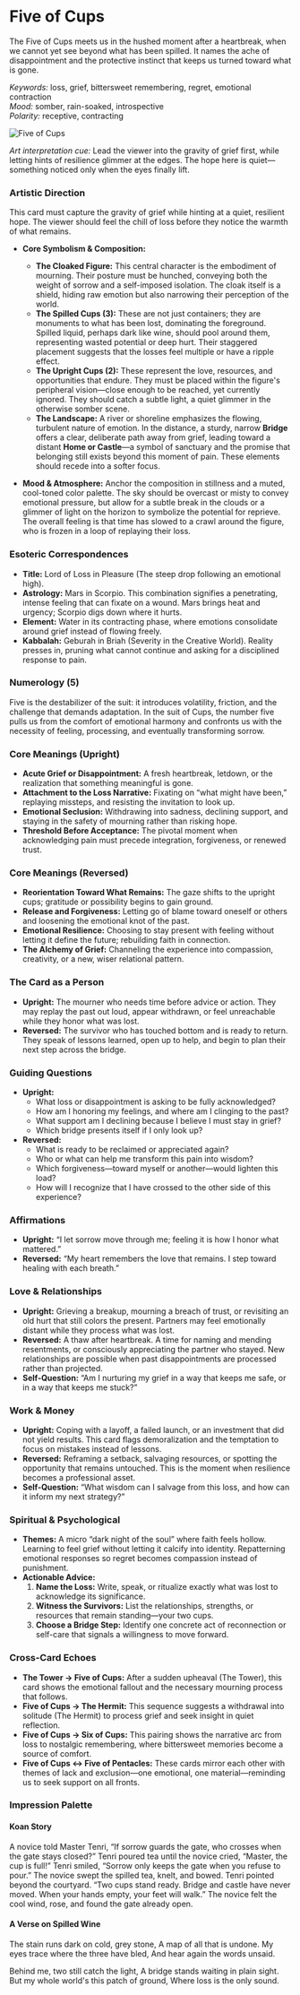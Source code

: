 # Five of Cups

The Five of Cups meets us in the hushed moment after a heartbreak, when we cannot yet see beyond what has been spilled. It names the ache of disappointment and the protective instinct that keeps us turned toward what is gone.

*Keywords:* loss, grief, bittersweet remembering, regret, emotional contraction  
*Mood:* somber, rain-soaked, introspective  
*Polarity:* receptive, contracting

![Five of Cups](cups_05.jpg)

*Art interpretation cue:* Lead the viewer into the gravity of grief first, while letting hints of resilience glimmer at the edges. The hope here is quiet—something noticed only when the eyes finally lift.

### Artistic Direction

This card must capture the gravity of grief while hinting at a quiet, resilient hope. The viewer should feel the chill of loss before they notice the warmth of what remains.

*   **Core Symbolism & Composition:**
    *   **The Cloaked Figure:** This central character is the embodiment of mourning. Their posture must be hunched, conveying both the weight of sorrow and a self-imposed isolation. The cloak itself is a shield, hiding raw emotion but also narrowing their perception of the world.
    *   **The Spilled Cups (3):** These are not just containers; they are monuments to what has been lost, dominating the foreground. Spilled liquid, perhaps dark like wine, should pool around them, representing wasted potential or deep hurt. Their staggered placement suggests that the losses feel multiple or have a ripple effect.
    *   **The Upright Cups (2):** These represent the love, resources, and opportunities that endure. They must be placed within the figure's peripheral vision—close enough to be reached, yet currently ignored. They should catch a subtle light, a quiet glimmer in the otherwise somber scene.
    *   **The Landscape:** A river or shoreline emphasizes the flowing, turbulent nature of emotion. In the distance, a sturdy, narrow **Bridge** offers a clear, deliberate path away from grief, leading toward a distant **Home or Castle**—a symbol of sanctuary and the promise that belonging still exists beyond this moment of pain. These elements should recede into a softer focus.

*   **Mood & Atmosphere:**
    Anchor the composition in stillness and a muted, cool-toned color palette. The sky should be overcast or misty to convey emotional pressure, but allow for a subtle break in the clouds or a glimmer of light on the horizon to symbolize the potential for reprieve. The overall feeling is that time has slowed to a crawl around the figure, who is frozen in a loop of replaying their loss.

### Esoteric Correspondences

*   **Title:** Lord of Loss in Pleasure (The steep drop following an emotional high).
*   **Astrology:** Mars in Scorpio. This combination signifies a penetrating, intense feeling that can fixate on a wound. Mars brings heat and urgency; Scorpio digs down where it hurts.
*   **Element:** Water in its contracting phase, where emotions consolidate around grief instead of flowing freely.
*   **Kabbalah:** Geburah in Briah (Severity in the Creative World). Reality presses in, pruning what cannot continue and asking for a disciplined response to pain.

### Numerology (5)

Five is the destabilizer of the suit: it introduces volatility, friction, and the challenge that demands adaptation. In the suit of Cups, the number five pulls us from the comfort of emotional harmony and confronts us with the necessity of feeling, processing, and eventually transforming sorrow.

### Core Meanings (Upright)

*   **Acute Grief or Disappointment:** A fresh heartbreak, letdown, or the realization that something meaningful is gone.
*   **Attachment to the Loss Narrative:** Fixating on “what might have been,” replaying missteps, and resisting the invitation to look up.
*   **Emotional Seclusion:** Withdrawing into sadness, declining support, and staying in the safety of mourning rather than risking hope.
*   **Threshold Before Acceptance:** The pivotal moment when acknowledging pain must precede integration, forgiveness, or renewed trust.

### Core Meanings (Reversed)

*   **Reorientation Toward What Remains:** The gaze shifts to the upright cups; gratitude or possibility begins to gain ground.
*   **Release and Forgiveness:** Letting go of blame toward oneself or others and loosening the emotional knot of the past.
*   **Emotional Resilience:** Choosing to stay present with feeling without letting it define the future; rebuilding faith in connection.
*   **The Alchemy of Grief:** Channeling the experience into compassion, creativity, or a new, wiser relational pattern.

### The Card as a Person

*   **Upright:** The mourner who needs time before advice or action. They may replay the past out loud, appear withdrawn, or feel unreachable while they honor what was lost.
*   **Reversed:** The survivor who has touched bottom and is ready to return. They speak of lessons learned, open up to help, and begin to plan their next step across the bridge.

### Guiding Questions

*   **Upright:**
    *   What loss or disappointment is asking to be fully acknowledged?
    *   How am I honoring my feelings, and where am I clinging to the past?
    *   What support am I declining because I believe I must stay in grief?
    *   Which bridge presents itself if I only look up?
*   **Reversed:**
    *   What is ready to be reclaimed or appreciated again?
    *   Who or what can help me transform this pain into wisdom?
    *   Which forgiveness—toward myself or another—would lighten this load?
    *   How will I recognize that I have crossed to the other side of this experience?

### Affirmations

*   **Upright:** “I let sorrow move through me; feeling it is how I honor what mattered.”
*   **Reversed:** “My heart remembers the love that remains. I step toward healing with each breath.”

### Love & Relationships

*   **Upright:** Grieving a breakup, mourning a breach of trust, or revisiting an old hurt that still colors the present. Partners may feel emotionally distant while they process what was lost.
*   **Reversed:** A thaw after heartbreak. A time for naming and mending resentments, or consciously appreciating the partner who stayed. New relationships are possible when past disappointments are processed rather than projected.
*   **Self-Question:** “Am I nurturing my grief in a way that keeps me safe, or in a way that keeps me stuck?”

### Work & Money

*   **Upright:** Coping with a layoff, a failed launch, or an investment that did not yield results. This card flags demoralization and the temptation to focus on mistakes instead of lessons.
*   **Reversed:** Reframing a setback, salvaging resources, or spotting the opportunity that remains untouched. This is the moment when resilience becomes a professional asset.
*   **Self-Question:** “What wisdom can I salvage from this loss, and how can it inform my next strategy?”

### Spiritual & Psychological

*   **Themes:** A micro “dark night of the soul” where faith feels hollow. Learning to feel grief without letting it calcify into identity. Repatterning emotional responses so regret becomes compassion instead of punishment.
*   **Actionable Advice:**
    1.  **Name the Loss:** Write, speak, or ritualize exactly what was lost to acknowledge its significance.
    2.  **Witness the Survivors:** List the relationships, strengths, or resources that remain standing—your two cups.
    3.  **Choose a Bridge Step:** Identify one concrete act of reconnection or self-care that signals a willingness to move forward.

### Cross-Card Echoes

*   **The Tower → Five of Cups:** After a sudden upheaval (The Tower), this card shows the emotional fallout and the necessary mourning process that follows.
*   **Five of Cups → The Hermit:** This sequence suggests a withdrawal into solitude (The Hermit) to process grief and seek insight in quiet reflection.
*   **Five of Cups → Six of Cups:** This pairing shows the narrative arc from loss to nostalgic remembering, where bittersweet memories become a source of comfort.
*   **Five of Cups ↔ Five of Pentacles:** These cards mirror each other with themes of lack and exclusion—one emotional, one material—reminding us to seek support on all fronts.

### Impression Palette

#### Koan Story

A novice told Master Tenri, “If sorrow guards the gate, who crosses when the gate stays closed?” Tenri poured tea until the novice cried, “Master, the cup is full!” Tenri smiled, “Sorrow only keeps the gate when you refuse to pour.” The novice swept the spilled tea, knelt, and bowed. Tenri pointed beyond the courtyard. “Two cups stand ready. Bridge and castle have never moved. When your hands empty, your feet will walk.” The novice felt the cool wind, rose, and found the gate already open.

#### A Verse on Spilled Wine

The stain runs dark on cold, grey stone,
A map of all that is undone.
My eyes trace where the three have bled,
And hear again the words unsaid.

Behind me, two still catch the light,
A bridge stands waiting in plain sight.
But my whole world's this patch of ground,
Where loss is the only sound.
